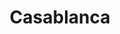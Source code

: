 ---
layout: post
title: Casablanca
director: Michael Curtiz
year: 1942
cover: https://images.mubicdn.net/images/film/164/cache-8007-1481117541/image-w1280.jpg
imdb_id: tt0034583
---